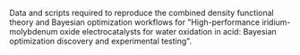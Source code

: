 Data and scripts required to reproduce the combined density functional theory and Bayesian optimization workflows for "High-performance iridium-molybdenum oxide electrocatalysts for water oxidation in acid: Bayesian optimization discovery and experimental testing".
